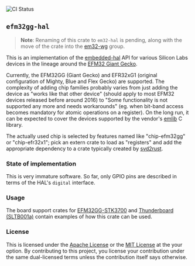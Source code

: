 ![CI Status](https://github.com/chrysn/efm32gg-hal/workflows/CI/badge.svg)

`efm32gg-hal`
-------------

> **Note**: Renaming of this crate to `em32-hal` is pending, along with the
> move of the crate into the [em32-wg] group.

This is an implementation of the [embedded-hal] API for various Silicon Labs
devices in the lineage around the [EFM32 Giant Gecko].

Currently, the EFM32GG (Giant Gecko) and EFR32xG1 (original configuration of
Mighty, Blue and Flex Gecko) are supported. The complexity of adding chip
families probably varies from just adding the device as "works like that other
device" (should apply to most EFM32 devices released before around 2016) to
"Some functionality is not supported any more and needs workarounds" (eg. when
bit-band access becomes mandatory for atomic operations on a register). On the
long run, it can be expected to cover the devices supported by the vendor's
[emlib] C library.

The actually used chip is selected by features named like "chip-efm32gg" or
"chip-efr32x1"; pick an extern crate to load as "registers" and add the
appropriate dependency to a crate typically created by [svd2rust].

[em32-wg]: https://github.com/em32-rs/wg
[embedded-hal]: https://github.com/japaric/embedded-hal
[EFM32 Giant Gecko]: https://www.silabs.com/products/mcu/32-bit/efm32-giant-gecko
[svd2rust]: https://github.com/japaric/svd2rust
[efm32gg990]: https://crates.io/crates/efm32gg990
[peripheral description document]: https://www.silabs.com/documents/public/reference-manuals/EFM32GG-RM.pdf
[emlib]: http://devtools.silabs.com/dl/documentation/doxygen/

### State of implementation

This is very immature software. So far, only GPIO pins are described in terms
of the HAL's ``digital`` interface.

### Usage

The board support crates for [EFM32GG-STK3700] and [Thunderboard (SLTB001a)]
contain examples of how this crate can be used.

[EFM32GG-STK3700]: https://github.com/chrysn/efm32gg-stk3700
[Thunderboard (SLTB001a)]: https://github.com/chrysn/thunderboard-sltb001a

### License

This is licensed under the [Apache License] or the [MIT License] at the your
option. By contributing to this project, you license your contribution under
the same dual-licensed terms unless the contribution itself says otherwise.

[Apache License]: http://www.apache.org/licenses/LICENSE-2.0
[MIT License]: http://opensource.org/licenses/MIT
